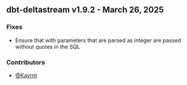 ## dbt-deltastream v1.9.2 - March 26, 2025

### Fixes


  - Ensure that with parameters that are parsed as integer are passed without quotes in the SQL

### Contributors
- [@Kayrnt](https://github.com/Kayrnt)

